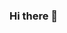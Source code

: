 ### Hi there 👋

<!--
**benjamin-kuang-26/benjamin-kuang-26** is a ✨ _special_ ✨ repository because its `README.md` (this file) appears on your GitHub profile.

Here are some ideas to get you started:

- 🔭 I’m currently working on college applications.
- 🌱 I’m currently learning how to do college applications.
- 👯 I’m looking to collaborate on working on college applications
- 🤔 I’m looking for help with college applications.
- 💬 Ask me about college applications! I'm happy to give terrible answers.
- 📫 How to reach me: benjaminkuang26@gmail.com
- 😄 Pronouns: Pronouns are dumb. Call me by anything. (he/him)
- ⚡ Fun fact: I'm working on college applications.
-->

